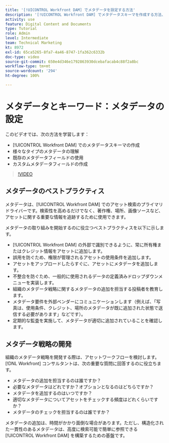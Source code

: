 ```yaml
---
title: '[!UICONTROL Workfront DAM] でメタデータを設定する方法'
description: '[!UICONTROL Workfront DAM] でメタデータスキーマを作成する方法、様々なタイプのメタデータを理解する方法、既存のメタデータフィールドを使用する方法などについて説明します。'
activity: use
feature: Digital Content and Documents
type: Tutorial
role: Admin
level: Intermediate
team: Technical Marketing
kt: 8972
exl-id: 65ca5265-8fa7-4a46-8747-1fa362c6332b
doc-type: video
source-git-commit: 650e4d346e1792863930dcebafacab4c88f2a8bc
workflow-type: tm+mt
source-wordcount: '294'
ht-degree: 100%

---
```


# メタデータとキーワード：メタデータの設定

このビデオでは、次の方法を学習します：

* [!UICONTROL Workfront DAM] でのメタデータスキーマの作成
* 様々なタイプのメタデータの理解
* 既存のメタデータフィールドの使用
* カスタムメタデータフィールドの作成

>[!VIDEO](https://video.tv.adobe.com/v/335235/?quality=12&learn=on)

## メタデータのベストプラクティス

メタデータは、[!UICONTROL Workfront DAM] でのアセット検索のプライマリドライバーです。検索性を高めるだけでなく、著作権、場所、画像ソースなど、アセットに関する重要な情報を追跡するために使用できます。

メタデータの取り組みを開始するのに役立つベストプラクティスを以下に示します。

* [!UICONTROL Workfront DAM] の外部で識別できるように、常に所有権またはクレジット情報をアセットに追加します。
* 誤用を防ぐため、権限が管理されるアセットの使用条件を追加します。
* アセットをアップロードしたらすぐに、アセットにメタデータを追加します。
* 不整合を防ぐため、一般的に使用されるデータの定義済みドロップダウンメニューを実装します。
* 組織のメタデータ戦略に関するメタデータの追加を担当する投稿者を教育します。
* メタデータ要件を外部ベンダーにコミュニケーションします（例えば、「写真は、使用条件、クレジット、場所のメタデータが既に追加された状態で送信する必要があります」などです）。
* 定期的な監査を実施して、メタデータが適切に追加されていることを確認します。

## メタデータ戦略の開発

組織のメタデータ戦略を開発する際は、アセットワークフローを検討します。[!DNL Workfront] コンサルタントは、次の重要な質問に回答するのに役立ちます。

* メタデータの追加を担当するのは誰ですか？
* 必要なメタデータはどれですか？オプションとなるのはどちらですか？
* メタデータを追加するのはいつですか？
* 適切なメタデータについてアセットをチェックする頻度はどれくらいですか？
* メタデータのチェックを担当するのは誰ですか？

メタデータの追加は、時間がかかり面倒な場合があります。ただし、構造化された一貫性のあるメタデータは、高度に検索可能で簡単に参照できる [!UICONTROL Workfront DAM] を構築するための基盤です。
